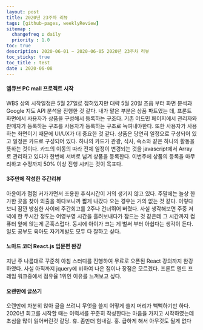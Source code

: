```yaml
---
layout: post
title: 2020년 23주차 리뷰
tags: [github-pages, weeklyReview]
sitemap :
  changefreq : daily
  priority : 1.0
toc: true
description: 2020-06-01 ~ 2020-06-05 2020년 23주차 리뷰      
toc_sticky: true    
toc_title : test    
date : 2020-06-08
---                 
```


#### 엠큐브 PC mall 프로젝트 시작
WBS 상의 시작일정은 5월 27일로 잡혀있지만 대략 5월 20일 즈음 부터 화면 분석과 Google 지도 API 분석을 진행한 것 같다.
내가 맡은 부분은 상품 파트였는 데, 프론트 화면에서 사용자가 상품을 구성해서 등록하는 구조다. 기존 어드민 페이지에서 관리자와 판매자가 등록하는 구조를 사용자가 등록하는 구조로 녹여내야한다. 또한 사용자가 사용하는 화면이기 때문에 UI/UX가 더 중요한 것 같다.
상품은 당연히 일정으로 구성되어 있고 일정은 카드로 구성되어 있다. 하나의 카드가 관광, 식사, 숙소와 같은 하나의 활동을 뜻하는 것이다.
카드의 이동의 따라 전체 일정이 변경되는 것을 javascript에서 Array로 관리하고 있다가 한번에 서버로 넘겨 상품을 등록한다.
이번주에 상품의 등록을 마무리하고 수정까지 50% 이상 진행 시키는 것이 목표다.

#### 3주만에 작성한 주간리뷰
아윤이가 점점 커가가면서 조용한 휴식시간이 거의 생기지 않고 있다. 주말에는 늘상 한가한 곳을 찾아 외출을 하다보니까 짧게 나갔다 오는 경우는 거의 없는 것 같다. 이렇다 보니 잠깐 방심한 사이에 주간회고를 2주나 건너뛰어 버렸다. 사실 생각해보면 주중 저녁에 한 두시간 정도는 어영부영 시간을 흘려보내다가 잠드는 것 같은데 그 시간까지 컴퓨터 앞에 앉는게 곤혹스럽다. 동시에 아이가 크는 게 벌써 부터 아쉽다는 생각이 든다. 일도 공부도 육아도 자기계발도 모두 다 잘하고 싶다.


#### 노마드 코더 React.js 입문편 완강
지난 주 나름대로 꾸준히 아침 스터디를 진행하여 무료로 오픈된 React 강의까지 완강하였다. 사실 아직까지 jquery에 비하여 나은 점이나 장점은 모르겠다. 프론트 엔드 프레임 워크중에서 점유율 1위인 이유를 느껴보고 싶다.


#### 오랜만에 글쓰기
오랜만에 차분히 앉아 글을 쓰려니 무엇을 쓸지 어떻게 쓸지 머리가 뻑뻑하기만 하다. 2020년 회고를 시작할 때는 이력서를 꾸준히 작성한다는 마음을 가지고 시작하였는데 초심을 많이 잃어버린것 같당. 휴. 좀만더 힘내길. 홍. 급하게 해서 아무것도 될게 없다
